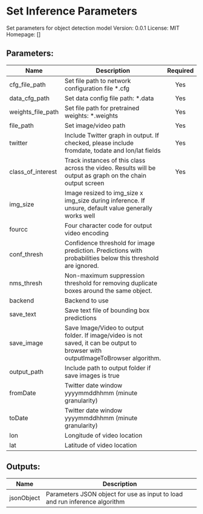 # Set Inference Parameters
Set parameters for object detection model
Version: 0.0.1
License: MIT
Homepage: []

## Parameters:
Name|Description|Required
---|---|:---:
cfg_file_path|Set file path to network configuration file *.cfg|Yes
data_cfg_path|Set data config file path: *.data|Yes
weights_file_path|Set file path for pretrained weights: *.weights|Yes
file_path|Set image/video path|Yes
twitter|Include Twitter graph in output. If checked, please include fromdate, todate and lon/lat fields|Yes
class_of_interest|Track instances of this class across the video. Results will be output as graph on the chain output screen|Yes
img_size|Image resized to img_size x img_size during inference. If unsure, default value generally works well|
fourcc|Four character code for output video encoding|
conf_thresh|Confidence threshold for image prediction. Predictions with probabilities below this threshold are ignored.|
nms_thresh|Non-maximum suppression threshold for removing duplicate boxes around the same object.|
backend|Backend to use|
save_text|Save text file of bounding box predictions|
save_image|Save Image/Video to output folder. If image/video is not saved, it can be output to browser with outputImageToBrowser algorithm.|
output_path|Include path to output folder if save images is true|
fromDate|Twitter date window yyyymmddhhmm (minute granularity)|
toDate|Twitter date window yyyymmddhhmm (minute granularity)|
lon|Longitude of video location|
lat|Latitude of video location|

## Outputs:
Name|Description
---|---
jsonObject|Parameters JSON object for use as input to load and run inference algorithm
